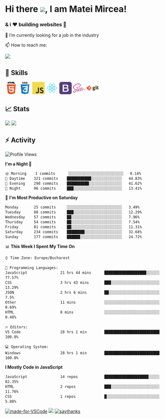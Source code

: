 # Hi there <img src="https://raw.githubusercontent.com/MartinHeinz/MartinHeinz/master/wave.gif" width="30px">, I am Matei Mircea!
### & i ❤️ building websites 🙌

🔭 I’m currently looking for a job in the industry

📫 How to reach me:

<a href="https://www.linkedin.com/in/mateimircea/">
  <img src="https://img.shields.io/badge/--linkedin?label=LinkedIn&logo=LinkedIn&style=social" />
<a>
 
 
## 🚀 Skills 
<div display="inline">
<img alt="HTML5" width="40px" src="https://raw.githubusercontent.com/github/explore/80688e429a7d4ef2fca1e82350fe8e3517d3494d/topics/html/html.png" />
<img alt="CSS3" width="40px" src="https://raw.githubusercontent.com/github/explore/80688e429a7d4ef2fca1e82350fe8e3517d3494d/topics/css/css.png" />
<img alt="JavaScript" width="40px" src="https://raw.githubusercontent.com/github/explore/80688e429a7d4ef2fca1e82350fe8e3517d3494d/topics/javascript/javascript.png" />
<img alt="React" width="40px" src="https://raw.githubusercontent.com/github/explore/80688e429a7d4ef2fca1e82350fe8e3517d3494d/topics/react/react.png" />
<img alt="bootstrap" width="40px" src="https://raw.githubusercontent.com/github/explore/78df643247d429f6cc873026c0622819ad797942/topics/bootstrap/bootstrap.png" />
<img alt="Sass" width="40px" src="https://raw.githubusercontent.com/github/explore/80688e429a7d4ef2fca1e82350fe8e3517d3494d/topics/sass/sass.png" />
<img alt="Git" width="40px" src="https://raw.githubusercontent.com/github/explore/80688e429a7d4ef2fca1e82350fe8e3517d3494d/topics/git/git.png" />
<div>


## 📈 Stats 
<div display="inline">
<img src="https://github-readme-stats.vercel.app/api/top-langs/?username=Matei87&theme=radical&show_icons=true" />
<img src="https://github-readme-stats.vercel.app/api?username=Matei87&theme=radical&show_icons=true" />
<div>


## :zap: Activity
<!--START_SECTION:waka-->
![Profile Views](http://img.shields.io/badge/Profile%20Views-20-blue)

**I'm a Night 🦉** 

```text
🌞 Morning    1 commits      ░░░░░░░░░░░░░░░░░░░░░░░░░   0.14% 
🌆 Daytime    321 commits    ███████████░░░░░░░░░░░░░░   44.83% 
🌃 Evening    298 commits    ██████████░░░░░░░░░░░░░░░   41.62% 
🌙 Night      96 commits     ███░░░░░░░░░░░░░░░░░░░░░░   13.41%

```
📅 **I'm Most Productive on Saturday** 

```text
Monday       25 commits     ░░░░░░░░░░░░░░░░░░░░░░░░░   3.49% 
Tuesday      88 commits     ███░░░░░░░░░░░░░░░░░░░░░░   12.29% 
Wednesday    57 commits     ██░░░░░░░░░░░░░░░░░░░░░░░   7.96% 
Thursday     54 commits     ██░░░░░░░░░░░░░░░░░░░░░░░   7.54% 
Friday       81 commits     ██░░░░░░░░░░░░░░░░░░░░░░░   11.31% 
Saturday     234 commits    ████████░░░░░░░░░░░░░░░░░   32.68% 
Sunday       177 commits    ██████░░░░░░░░░░░░░░░░░░░   24.72%

```


📊 **This Week I Spent My Time On** 

```text
⌚︎ Time Zone: Europe/Bucharest

💬 Programming Languages: 
JavaScript               21 hrs 44 mins      ███████████████████░░░░░░   77.57% 
CSS                      3 hrs 43 mins       ███░░░░░░░░░░░░░░░░░░░░░░   13.29% 
JSON                     2 hrs 6 mins        ██░░░░░░░░░░░░░░░░░░░░░░░   7.5% 
Other                    11 mins             ░░░░░░░░░░░░░░░░░░░░░░░░░   0.69% 
HTML                     8 mins              ░░░░░░░░░░░░░░░░░░░░░░░░░   0.48%

🔥 Editors: 
VS Code                  28 hrs 1 min        █████████████████████████   100.0%

💻 Operating System: 
Windows                  28 hrs 1 min        █████████████████████████   100.0%

```

**I Mostly Code in JavaScript** 

```text
JavaScript               14 repos            ████████████████████░░░░░   82.35% 
HTML                     2 repos             ███░░░░░░░░░░░░░░░░░░░░░░   11.76% 
CSS                      1 repos             █░░░░░░░░░░░░░░░░░░░░░░░░   5.88%

```



<!--END_SECTION:waka-->
  
  
  

[![made-for-VSCode](https://img.shields.io/badge/Made%20for-VSCode-1f425f.svg)](https://code.visualstudio.com/)
<img src="https://img.shields.io/badge/MADE%20WITH%20%E2%9D%A4%EF%B8%8F%20IN-ROMANIA-%23CD0000?style=for-the-badge" />
[![saythanks](https://img.shields.io/badge/say-thanks-ff69b4.svg)](https://saythanks.io/to/kennethreitz)
